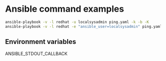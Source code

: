 # Ansible command examples

```bash
ansible-playbook -v -l redhat -u localsysadmin ping.yaml -k -b -K
ansible-playbook -v -l redhat -e "ansible_user=localsysadmin" ping.yaml -k -b -K
```

## Environment variables

ANSIBLE_STDOUT_CALLBACK
